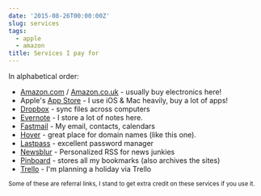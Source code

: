 ```yaml
---
date: '2015-08-26T00:00:00Z'
slug: services
tags:
  - apple
  - amazon
title: Services I pay for
---
```


In alphabetical order:

- [Amazon.com][] / [Amazon.co.uk][] - usually buy electronics here!
- Apple's [App Store][] - I use iOS & Mac heavily, buy a lot of apps!
- [Dropbox] - sync files across computers
- [Evernote][] - I store a lot of notes here.
- [Fastmail][] - My email, contacts, calendars
- [Hover][] - great place for domain names (like this one).
- [Lastpass][] - excellent password manager
- [Newsblur][] - Personalized RSS for news junkies
- [Pinboard][] - stores all my bookmarks (also archives the sites)
- [Trello][] - I'm planning a holiday via Trello

<small>Some of these are referral links, I stand to get extra credit on these
services if you use it.</small>

[Amazon.com]: http://www.amazon.com/?tag=neigrossio-20
[Amazon.co.uk]: http://www.amazon.co.uk/?tag=neigrossit06-21
[App Store]: https://linkmaker.itunes.apple.com/ie/?at=1001l4PJ
[Blot.im]: http://blot.im
[Dropbox]: https://db.tt/fOnHqD6
[Evernote]:
  https://www.evernote.com/referral/Registration.action?sig=e4bb3e64130d79f13d5c57d6acbc9ee4&uid=3107073
[Trello]: https://trello.com/neilgrogan/recommend
[Fastmail]: http://www.fastmail.com/?STKI=14732385
[Hover]: https://hover.com/NZK6v5yX
[Lastpass]: https://lastpass.com/f?513396
[Newsblur]: http://www.newsblur.com
[Pinboard]: https://pinboard.in
